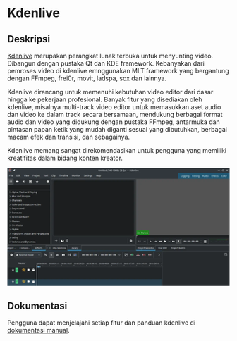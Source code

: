 # Kdenlive

## Deskripsi

[Kdenlive](https://kdenlive.org/en/) merupakan perangkat lunak terbuka untuk menyunting video. Dibangun dengan pustaka Qt dan KDE framework. Kebanyakan dari pemroses video di kdenlive emnggunakan MLT framework yang bergantung dengan FFmpeg, frei0r, movit, ladspa, sox dan lainnya.

Kdenlive dirancang untuk memenuhi kebutuhan video editor dari dasar hingga ke pekerjaan profesional. Banyak fitur yang disediakan oleh kdenlive, misalnya multi-track video editor untuk memasukkan aset audio dan video ke dalam track secara bersamaan, mendukung berbagai format audio dan video yang didukung dengan pustaka FFmpeg, antarmuka dan pintasan papan ketik yang mudah diganti sesuai yang dibutuhkan, berbagai macam efek dan transisi, dan sebagainya.

Kdenlive memang sangat direkomendasikan untuk pengguna yang memiliki kreatifitas dalam bidang konten kreator.

![KDEnlive LangitKetujuh OS](../../media/image/kdenlive-langitketujuh-id-2.webp)

## Dokumentasi

Pengguna dapat menjelajahi setiap fitur dan panduan kdenlive di [dokumentasi manual](https://docs.kdenlive.org/).
